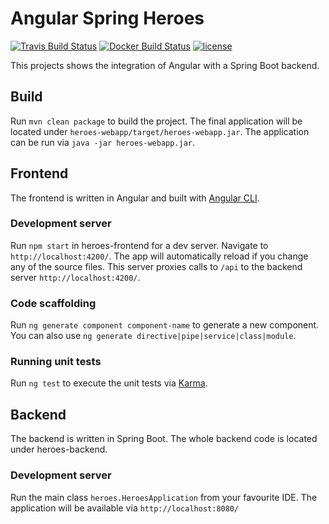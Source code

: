 # Angular Spring Heroes

[![Travis Build Status](https://travis-ci.org/porscheinformatik/angular-spring-heroes.svg?branch=master)](https://travis-ci.org/porscheinformatik/angular-spring-heroes)
[![Docker Build Status](https://img.shields.io/docker/build/porscheinformatik/angular-spring-heroes.svg)](https://hub.docker.com/r/porscheinformatik/angular-spring-heroes/builds/)
[![license](https://img.shields.io/github/license/porscheinformatik/angular-spring-heroes.svg)]()

This projects shows the integration of Angular with a Spring Boot backend.

## Build

Run `mvn clean package` to build the project. The final application will be located under `heroes-webapp/target/heroes-webapp.jar`.
The application can be run via `java -jar heroes-webapp.jar`.

## Frontend 

The frontend is written in Angular and built with [Angular CLI](https://github.com/angular/angular-cli).

### Development server

Run `npm start` in heroes-frontend for a dev server. Navigate to `http://localhost:4200/`. The app will automatically reload if you change any of the source files. This server proxies calls to `/api` to the backend server `http://localhost:4200/`.

### Code scaffolding

Run `ng generate component component-name` to generate a new component. You can also use `ng generate directive|pipe|service|class|module`.

### Running unit tests

Run `ng test` to execute the unit tests via [Karma](https://karma-runner.github.io).

## Backend

The backend is written in Spring Boot. The whole backend code is located under heroes-backend.

### Development server

Run the main class `heroes.HeroesApplication` from your favourite IDE. The application will be available via `http://localhost:8080/`
